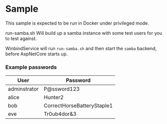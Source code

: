 ﻿# Sample

This sample is expected to be run in Docker under privileged mode.

run-samba.sh Will build up a samba instance with some test users for you to test against.

WinbindService will run `run-samba.sh` and then start the `samba` backend, before AspNetCore starts up.

### Example passwords

| User         | Password                   |
|--------------|----------------------------|
| adminstrator | P@ssword123                |
| alice        | Hunter2                    |
| bob          | CorrectHorseBatteryStaple1 |
| eve          | Tr0ub4dor&3                |